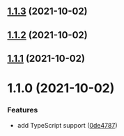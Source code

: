 ## [1.1.3](https://github.com/dunklesToast/DockerKit/compare/1.1.2...1.1.3) (2021-10-02)

## [1.1.2](https://github.com/dunklesToast/DockerKit/compare/1.1.1...1.1.2) (2021-10-02)

## [1.1.1](https://github.com/dunklesToast/DockerKit/compare/1.1.0...1.1.1) (2021-10-02)

# 1.1.0 (2021-10-02)


### Features

* add TypeScript support ([0de4787](https://github.com/dunklesToast/DockerKit/commit/0de478785aac75394a6ccc063c4aa79eada13b0e))

